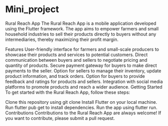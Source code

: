 # Mini_project
Rural Reach App
The Rural Reach App is a mobile application developed using the Flutter framework. The app aims to empower farmers and small household industries to sell their products directly to buyers without any intermediaries, thereby maximizing their profit margin.

Features
User-friendly interface for farmers and small-scale producers to showcase their products and services to potential customers.
Direct communication between buyers and sellers to negotiate pricing and quantity of products.
Secure payment gateway for buyers to make direct payments to the seller.
Option for sellers to manage their inventory, update product information, and track orders.
Option for buyers to provide feedback and ratings for products and sellers.
Integration with social media platforms to promote products and reach a wider audience.
Getting Started
To get started with the Rural Reach App, follow these steps:

Clone this repository using git clone <repository-url>
Install Flutter on your local machine.
Run flutter pub get to install dependencies.
Run the app using flutter run.
Contributions
Contributions to the Rural Reach App are always welcome! If you want to contribute, please submit a pull request.
